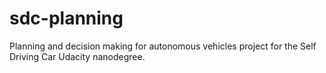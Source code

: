 # sdc-planning
Planning and decision making for autonomous vehicles project for the Self Driving Car Udacity nanodegree.
